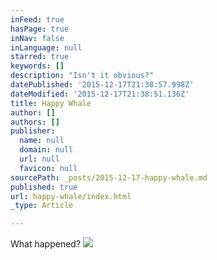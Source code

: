 ```yaml
---
inFeed: true
hasPage: true
inNav: false
inLanguage: null
starred: true
keywords: []
description: "Isn't it obvious?"
datePublished: '2015-12-17T21:38:57.998Z'
dateModified: '2015-12-17T21:38:51.136Z'
title: Happy Whale
author: []
authors: []
publisher:
  name: null
  domain: null
  url: null
  favicon: null
sourcePath: _posts/2015-12-17-happy-whale.md
published: true
url: happy-whale/index.html
_type: Article

---
```

What happened?
![](https://the-grid-user-content.s3-us-west-2.amazonaws.com/a69d3b57-66b3-4356-9c35-49ddcb9ad20b.jpg)